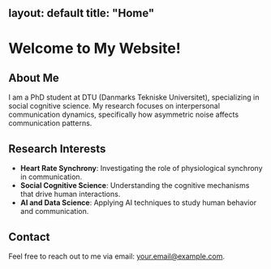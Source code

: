layout: default
title: "Home"
---

# Welcome to My Website!

## About Me
I am a PhD student at DTU (Danmarks Tekniske Universitet), specializing in social cognitive science. My research focuses on interpersonal communication dynamics, specifically how asymmetric noise affects communication patterns.

## Research Interests
- **Heart Rate Synchrony**: Investigating the role of physiological synchrony in communication.
- **Social Cognitive Science**: Understanding the cognitive mechanisms that drive human interactions.
- **AI and Data Science**: Applying AI techniques to study human behavior and communication.

## Contact
Feel free to reach out to me via email: [your.email@example.com](mailto:your.email@example.com).
